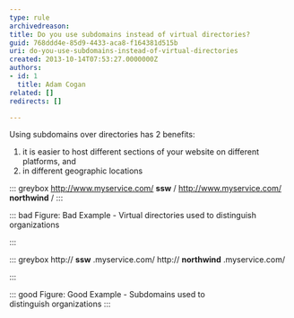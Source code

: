 ```yaml
---
type: rule
archivedreason: 
title: Do you use subdomains instead of virtual directories?
guid: 768ddd4e-85d9-4433-aca8-f164381d515b
uri: do-you-use-subdomains-instead-of-virtual-directories
created: 2013-10-14T07:53:27.0000000Z
authors:
- id: 1
  title: Adam Cogan
related: []
redirects: []

---
```


Using subdomains over directories has 2 benefits:

<!--endintro-->

1. it is easier to host different sections of your website on different platforms, and
2. in different geographic locations



::: greybox
http://www.myservice.com/ **ssw** /
http://www.myservice.com/ **northwind** /
:::




::: bad
Figure: Bad Example - Virtual directories used to distinguish organizations


:::




::: greybox
http:// **ssw** .myservice.com/
http:// **northwind** .myservice.com/

:::




::: good
Figure: Good Example - Subdomains used to distinguish organizations
:::
